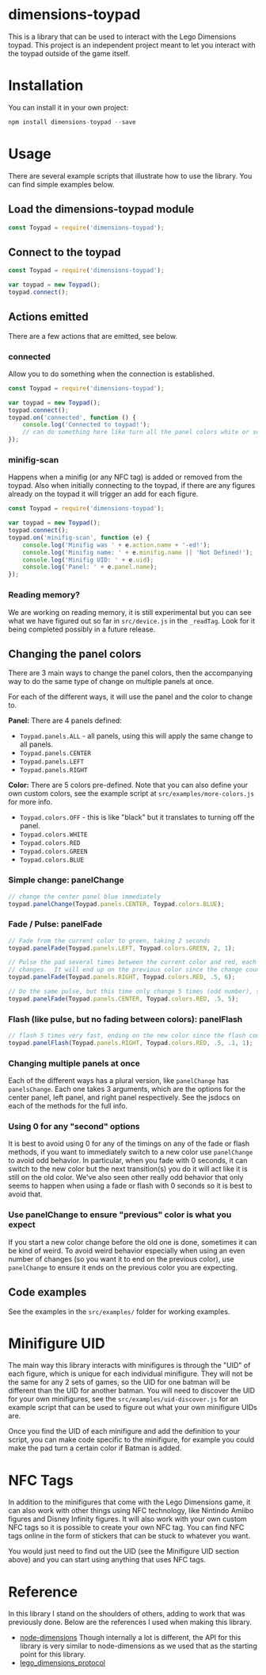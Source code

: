 # dimensions-toypad

This is a library that can be used to interact with the Lego Dimensions toypad.  This project is an independent project meant to let you interact with the toypad outside of the game itself.

# Installation
You can install it in your own project:
```js
npm install dimensions-toypad --save
```

# Usage

There are several example scripts that illustrate how to use the library.  You can find simple examples below.

## Load the dimensions-toypad module

```js
const Toypad = require('dimensions-toypad');
```

## Connect to the toypad

```js
const Toypad = require('dimensions-toypad');

var toypad = new Toypad();
toypad.connect();
```

## Actions emitted

There are a few actions that are emitted, see below.

### connected
Allow you to do something when the connection is established.
```js
const Toypad = require('dimensions-toypad');

var toypad = new Toypad();
toypad.connect();
toypad.on('connected', function () {
	console.log('Connected to toypad!');
	// can do something here like turn all the panel colors white or something...
});
```

### minifig-scan
Happens when a minifig (or any NFC tag) is added or removed from the toypad.  Also when initially connecting to the toypad, if there are any figures already on the toypad it will trigger an add for each figure.

```js
const Toypad = require('dimensions-toypad');

var toypad = new Toypad();
toypad.connect();
toypad.on('minifig-scan', function (e) {
	console.log('Minifig was ' + e.action.name + '-ed!');
	console.log('Minifig name: ' + e.minifig.name || 'Not Defined!');
	console.log('Minifig UID: ' + e.uid);
	console.log('Panel: ' + e.panel.name);
});
```

### Reading memory?

We are working on reading memory, it is still experimental but you can see what we have figured out so far in `src/device.js` in the `_readTag`.  Look for it being completed possibly in a future release.

## Changing the panel colors
There are 3 main ways to change the panel colors, then the accompanying way to do the same type of change on multiple panels at once.

For each of the different ways, it will use the panel and the color to change to.

**Panel:** There are 4 panels defined:

* `Toypad.panels.ALL` - all panels, using this will apply the same change to all panels.
* `Toypad.panels.CENTER`
* `Toypad.panels.LEFT`
* `Toypad.panels.RIGHT`

**Color:** There are 5 colors pre-defined.  Note that you can also define your own custom colors, see the example script at `src/examples/more-colors.js` for more info.

* `Toypad.colors.OFF` - this is like "black" but it translates to turning off the panel.
* `Toypad.colors.WHITE`
* `Toypad.colors.RED`
* `Toypad.colors.GREEN`
* `Toypad.colors.BLUE`

### Simple change: panelChange

```js
// change the center panel blue immediately
toypad.panelChange(Toypad.panels.CENTER, Toypad.colors.BLUE);
```

### Fade / Pulse: panelFade
```js
// Fade from the current color to green, taking 2 seconds
toypad.panelFade(Toypad.panels.LEFT, Toypad.colors.GREEN, 2, 1);

// Pulse the pad several times between the current color and red, each color change taking half a second, and doing 6
// changes.  It will end up on the previous color since the change count is even.
toypad.panelFade(Toypad.panels.RIGHT, Toypad.colors.RED, .5, 6);

// Do the same pulse, but this time only change 5 times (odd number), so it will end up on the new color
toypad.panelFade(Toypad.panels.CENTER, Toypad.colors.RED, .5, 5);
```

### Flash (like pulse, but no fading between colors): panelFlash
```js
// flash 5 times very fast, ending on the new color since the flash count is an odd number
toypad.panelFlash(Toypad.panels.RIGHT, Toypad.colors.RED, .5, .1, 1);
```

### Changing multiple panels at once

Each of the different ways has a plural version, like `panelChange` has `panelsChange`.  Each one takes 3 arguments, which are the options for the center panel, left panel, and right panel respectively.  See the jsdocs on each of the methods for the full info.

### Using 0 for any "second" options
It is best to avoid using 0 for any of the timings on any of the fade or flash methods, if you want to immediately switch to a new color use `panelChange` to avoid odd behavior.  In particular, when you fade with 0 seconds, it can switch to the new color but the next transition(s) you do it will act like it is still on the old color.  We've also seen other really odd behavior that only seems to happen when using a fade or flash with 0 seconds so it is best to avoid that.

### Use panelChange to ensure "previous" color is what you expect
If you start a new color change before the old one is done, sometimes it can be kind of weird.  To avoid weird behavior especially when using an even number of changes (so you want it to end on the previous color), use `panelChange` to ensure it ends on the previous color you are expecting.

## Code examples

See the examples in the `src/examples/` folder for working examples.

# Minifigure UID

The main way this library interacts with minifigures is through the "UID" of each figure, which is unique for each individual minifigure.  They will not be the same for any 2 sets of games, so the UID for one batman will be different than the UID for another batman.  You will need to discover the UID for your own minifigures, see the `src/examples/uid-discover.js` for an example script that can be used to figure out what your own minifigure UIDs are.

Once you find the UID of each minifigure and add the definition to your script, you can make code specific to the minifigure, for example you could make the pad turn a certain color if Batman is added.

# NFC Tags

In addition to the minifigures that come with the Lego Dimensions game, it can also work with other things using NFC technology, like Nintindo Amiibo figures and Disney Infinity figures.  It will also work with your own custom NFC tags so it is possible to create your own NFC tag. You can find NFC tags online in the form of stickers that can be stuck to whatever you want.

You would just need to find out the UID (see the Minifigure UID section above) and you can start using anything that uses NFC tags.

# Reference

In this library I stand on the shoulders of others, adding to work that was previously done.  Below are the references I used when making this library.

* [node-dimensions](https://github.com/mpetrov/node-dimensions) Though internally a lot is different, the API for this library is very similar to node-dimensions as we used that as the starting point for this library.
* [lego_dimensions_protocol](https://github.com/woodenphone/lego_dimensions_protocol)

